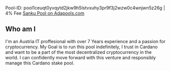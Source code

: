 Pool-ID: pool1ceuqt0yvqytd2jkw9h5lstvxuhy3pr9f3j2wzw0c4wnjwn5z26g | 4% Fee [Sanku Pool on Adapools.com](https://adapools.org/pool/c67805bc8c0116d54ace2de9f82d86e5c9108ca98c94e139f8aba727)
## Who am I

I'm an Austria IT proffesional with over 7 Years experience and a passion for cryptocurrency. My Goal is to run this pool indefinitely, I trust in Cardano and want to be a part of the most decentralized cryptocurrency in the world. I can confidently move forward with this venture and responsibly manage this Cardano stake pool.  